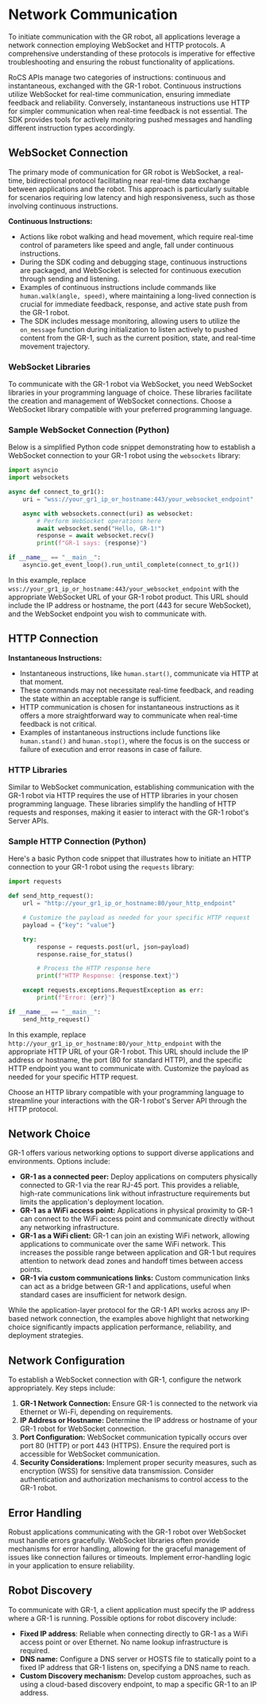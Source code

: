 # Network Communication

To initiate communication with the GR robot, all applications leverage a network connection employing WebSocket and HTTP protocols. A comprehensive understanding of these protocols is imperative for effective troubleshooting and ensuring the robust functionality of applications.

RoCS APIs manage two categories of instructions: continuous and instantaneous, exchanged with the GR-1 robot. Continuous instructions utilize WebSocket for real-time communication, ensuring immediate feedback and reliability. Conversely, instantaneous instructions use HTTP for simpler communication when real-time feedback is not essential. The SDK provides tools for actively monitoring pushed messages and handling different instruction types accordingly.

## WebSocket Connection

The primary mode of communication for GR robot is WebSocket, a real-time, bidirectional protocol facilitating near real-time data exchange between applications and the robot. This approach is particularly suitable for scenarios requiring low latency and high responsiveness, such as those involving continuous instructions.

**Continuous Instructions:**

- Actions like robot walking and head movement, which require real-time control of parameters like speed and angle, fall under continuous instructions.
- During the SDK coding and debugging stage, continuous instructions are packaged, and WebSocket is selected for continuous execution through sending and listening.
- Examples of continuous instructions include commands like `human.walk(angle, speed)`, where maintaining a long-lived connection is crucial for immediate feedback, response, and active state push from the GR-1 robot.
- The SDK includes message monitoring, allowing users to utilize the `on_message` function during initialization to listen actively to pushed content from the GR-1, such as the current position, state, and real-time movement trajectory.

### WebSocket Libraries

To communicate with the GR-1 robot via WebSocket, you need WebSocket libraries in your programming language of choice. These libraries facilitate the creation and management of WebSocket connections. Choose a WebSocket library compatible with your preferred programming language.

### Sample WebSocket Connection (Python)

Below is a simplified Python code snippet demonstrating how to establish a WebSocket connection to your GR-1 robot using the `websockets` library:

```python
import asyncio
import websockets

async def connect_to_gr1():
    uri = "wss://your_gr1_ip_or_hostname:443/your_websocket_endpoint"

    async with websockets.connect(uri) as websocket:
        # Perform WebSocket operations here
        await websocket.send("Hello, GR-1!")
        response = await websocket.recv()
        print(f"GR-1 says: {response}")

if __name__ == "__main__":
    asyncio.get_event_loop().run_until_complete(connect_to_gr1())
```

In this example, replace `wss://your_gr1_ip_or_hostname:443/your_websocket_endpoint` with the appropriate WebSocket URL of your GR-1 robot product. This URL should include the IP address or hostname, the port (443 for secure WebSocket), and the WebSocket endpoint you wish to communicate with.

## HTTP Connection

**Instantaneous Instructions:**

- Instantaneous instructions, like `human.start()`, communicate via HTTP at that moment.
- These commands may not necessitate real-time feedback, and reading the state within an acceptable range is sufficient.
- HTTP communication is chosen for instantaneous instructions as it offers a more straightforward way to communicate when real-time feedback is not critical.
- Examples of instantaneous instructions include functions like `human.stand()` and `human.stop()`, where the focus is on the success or failure of execution and error reasons in case of failure.

### HTTP Libraries

Similar to WebSocket communication, establishing communication with the GR-1 robot via HTTP requires the use of HTTP libraries in your chosen programming language. These libraries simplify the handling of HTTP requests and responses, making it easier to interact with the GR-1 robot's Server APIs.

### Sample HTTP Connection (Python)

Here's a basic Python code snippet that illustrates how to initiate an HTTP connection to your GR-1 robot using the `requests` library:

```Python
import requests

def send_http_request():
    url = "http://your_gr1_ip_or_hostname:80/your_http_endpoint"

    # Customize the payload as needed for your specific HTTP request
    payload = {"key": "value"}

    try:
        response = requests.post(url, json=payload)
        response.raise_for_status()

        # Process the HTTP response here
        print(f"HTTP Response: {response.text}")

    except requests.exceptions.RequestException as err:
        print(f"Error: {err}")

if __name__ == "__main__":
    send_http_request()

```

In this example, replace `http://your_gr1_ip_or_hostname:80/your_http_endpoint` with the appropriate HTTP URL of your GR-1 robot. This URL should include the IP address or hostname, the port (80 for standard HTTP), and the specific HTTP endpoint you want to communicate with. Customize the payload as needed for your specific HTTP request.

Choose an HTTP library compatible with your programming language to streamline your interactions with the GR-1 robot's Server API through the HTTP protocol.

## Network Choice

GR-1 offers various networking options to support diverse applications and environments. Options include:

* **GR-1 as a connected peer:** Deploy applications on computers physically connected to GR-1 via the rear RJ-45 port. This provides a reliable, high-rate communications link without infrastructure requirements but limits the application's deployment location.
* **GR-1 as a WiFi access point:** Applications in physical proximity to GR-1 can connect to the WiFi access point and communicate directly without any networking infrastructure.
* **GR-1 as a WiFi client:** GR-1 can join an existing WiFi network, allowing applications to communicate over the same WiFi network. This increases the possible range between application and GR-1 but requires attention to network dead zones and handoff times between access points.
* **GR-1 via custom communications links:** Custom communication links can act as a bridge between GR-1 and applications, useful when standard cases are insufficient for network design.

While the application-layer protocol for the GR-1 API works across any IP-based network connection, the examples above highlight that networking choice significantly impacts application performance, reliability, and deployment strategies.

## Network Configuration

To establish a WebSocket connection with GR-1, configure the network appropriately. Key steps include:

1. **GR-1 Network Connection:** Ensure GR-1 is connected to the network via Ethernet or Wi-Fi, depending on requirements.
2. **IP Address or Hostname:** Determine the IP address or hostname of your GR-1 robot for WebSocket connection.
3. **Port Configuration:** WebSocket communication typically occurs over port 80 (HTTP) or port 443 (HTTPS). Ensure the required port is accessible for WebSocket communication.
4. **Security Considerations:** Implement proper security measures, such as encryption (WSS) for sensitive data transmission. Consider authentication and authorization mechanisms to control access to the GR-1 robot.

## Error Handling

Robust applications communicating with the GR-1 robot over WebSocket must handle errors gracefully. WebSocket libraries often provide mechanisms for error handling, allowing for the graceful management of issues like connection failures or timeouts. Implement error-handling logic in your application to ensure reliability.

## Robot Discovery

To communicate with GR-1, a client application must specify the IP address where a GR-1 is running. Possible options for robot discovery include:

- **Fixed IP address**: Reliable when connecting directly to GR-1 as a WiFi access point or over Ethernet. No name lookup infrastructure is required.
- **DNS name:** Configure a DNS server or HOSTS file to statically point to a fixed IP address that GR-1 listens on, specifying a DNS name to reach.
- **Custom Discovery mechanism:** Develop custom approaches, such as using a cloud-based discovery endpoint, to map a specific GR-1 to an IP address.
